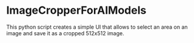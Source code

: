 # ImageCropperForAIModels
This python script creates a simple UI that allows to select an area on an image and save it as a cropped 512x512 image.
